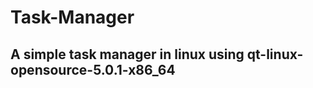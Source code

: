 Task-Manager
============
A simple task manager in linux using qt-linux-opensource-5.0.1-x86_64
---------------------------------------------------------------------
